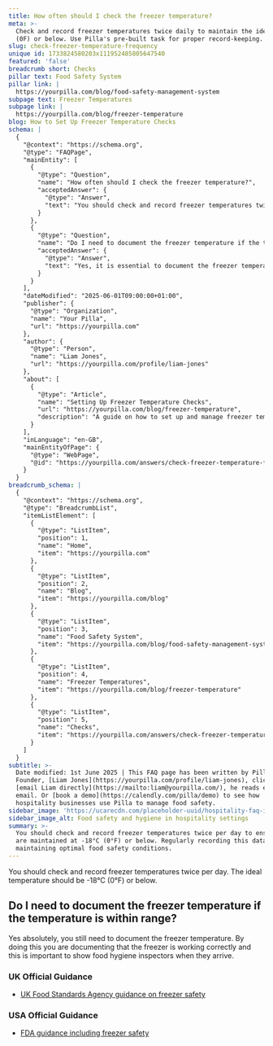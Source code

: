 ```yaml
---
title: How often should I check the freezer temperature?
meta: >-
  Check and record freezer temperatures twice daily to maintain the ideal -18C
  (0F) or below. Use Pilla's pre-built task for proper record-keeping.
slug: check-freezer-temperature-frequency
unique id: 1733824580203x111952485805647540
featured: 'false'
breadcrumb short: Checks
pillar text: Food Safety System
pillar link: |
  https://yourpilla.com/blog/food-safety-management-system
subpage text: Freezer Temperatures
subpage link: |
  https://yourpilla.com/blog/freezer-temperature
blog: How to Set Up Freezer Temperature Checks
schema: |
  {
    "@context": "https://schema.org",
    "@type": "FAQPage",
    "mainEntity": [
      {
        "@type": "Question",
        "name": "How often should I check the freezer temperature?",
        "acceptedAnswer": {
          "@type": "Answer",
          "text": "You should check and record freezer temperatures twice per day to ensure they are maintained at -18°C (0°F) or below. Regularly recording this data helps in maintaining optimal food safety conditions."
        }
      },
      {
        "@type": "Question",
        "name": "Do I need to document the freezer temperature if the temperature is within range?",
        "acceptedAnswer": {
          "@type": "Answer",
          "text": "Yes, it is essential to document the freezer temperature even if it is within the appropriate range. This documentation confirms that the freezer is functioning correctly and provides necessary proof for food hygiene inspectors."
        }
      }
    ],
    "dateModified": "2025-06-01T09:00:00+01:00",
    "publisher": {
      "@type": "Organization",
      "name": "Your Pilla",
      "url": "https://yourpilla.com"
    },
    "author": {
      "@type": "Person",
      "name": "Liam Jones",
      "url": "https://yourpilla.com/profile/liam-jones"
    },
    "about": [
      {
        "@type": "Article",
        "name": "Setting Up Freezer Temperature Checks",
        "url": "https://yourpilla.com/blog/freezer-temperature",
        "description": "A guide on how to set up and manage freezer temperature checks effectively for optimal food safety."
      }
    ],
    "inLanguage": "en-GB",
    "mainEntityOfPage": {
      "@type": "WebPage",
      "@id": "https://yourpilla.com/answers/check-freezer-temperature-frequency"
    }
  }
breadcrumb_schema: |
  {
    "@context": "https://schema.org",
    "@type": "BreadcrumbList",
    "itemListElement": [
      {
        "@type": "ListItem",
        "position": 1,
        "name": "Home",
        "item": "https://yourpilla.com"
      },
      {
        "@type": "ListItem",
        "position": 2,
        "name": "Blog",
        "item": "https://yourpilla.com/blog"
      },
      {
        "@type": "ListItem",
        "position": 3,
        "name": "Food Safety System",
        "item": "https://yourpilla.com/blog/food-safety-management-system"
      },
      {
        "@type": "ListItem",
        "position": 4,
        "name": "Freezer Temperatures",
        "item": "https://yourpilla.com/blog/freezer-temperature"
      },
      {
        "@type": "ListItem",
        "position": 5,
        "name": "Checks",
        "item": "https://yourpilla.com/answers/check-freezer-temperature-frequency"
      }
    ]
  }
subtitle: >-
  Date modified: 1st June 2025 | This FAQ page has been written by Pilla
  Founder, [Liam Jones](https://yourpilla.com/profile/liam-jones), click to
  [email Liam directly](https://mailto:liam@yourpilla.com/), he reads every
  email. Or [book a demo](https://calendly.com/pilla/demo) to see how
  hospitality businesses use Pilla to manage food safety.
sidebar_image: 'https://ucarecdn.com/placeholder-uuid/hospitality-faq-image.jpg'
sidebar_image_alt: Food safety and hygiene in hospitality settings
summary: >-
  You should check and record freezer temperatures twice per day to ensure they
  are maintained at -18°C (0°F) or below. Regularly recording this data helps in
  maintaining optimal food safety conditions.
---
```

You should check and record freezer temperatures twice per day. The ideal temperature should be -18°C (0°F) or below.

## Do I need to document the freezer temperature if the temperature is within range?

Yes absolutely, you still need to document the freezer temperature. By doing this you are documenting that the freezer is working correctly and this is important to show food hygiene inspectors when they arrive.

### UK Official Guidance

-   [UK Food Standards Agency guidance on freezer safety](https://www.food.gov.uk/safety-hygiene/how-to-chill-freeze-and-defrost-food-safely)

### USA Official Guidance

-   [FDA guidance including freezer safety](https://www.fda.gov/consumers/consumer-updates/are-you-storing-food-safely)
